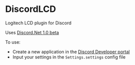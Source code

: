 # DiscordLCD
Logitech LCD plugin for Discord

Uses [Discord.Net 1.0 beta](https://github.com/RogueException/Discord.Net)

To use:
* Create a new application in the [Discord Developer portal](https://discordapp.com/developers/applications/me)
* Input your settings in the `Settings.settings` config file
